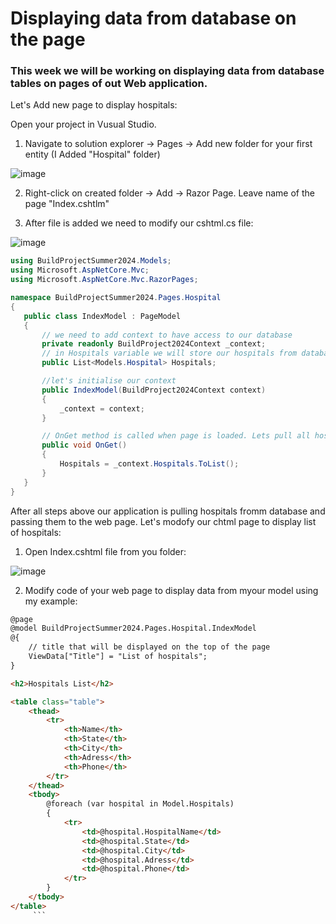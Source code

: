 # Displaying data from database on the page
### This week we will be working on displaying data from database tables on pages of out Web application.

Let's Add new page to display hospitals:

Open your project in Vusual Studio.

1) Navigate to solution explorer -> Pages -> Add new folder for your first entity (I Added "Hospital" folder)

![image](https://github.com/user-attachments/assets/c42a1829-b990-429c-8d77-c56207c32d62)

2) Right-click on created folder -> Add -> Razor Page. Leave name of the page "Index.cshtlm"

3) After file is added we need to modify our cshtml.cs file: 

![image](https://github.com/user-attachments/assets/55c11d85-2ac8-41f2-ad8b-46b115358c7c)


 ```c#
using BuildProjectSummer2024.Models;
using Microsoft.AspNetCore.Mvc;
using Microsoft.AspNetCore.Mvc.RazorPages;

namespace BuildProjectSummer2024.Pages.Hospital
{
    public class IndexModel : PageModel
    {
        // we need to add context to have access to our database
        private readonly BuildProject2024Context _context;
        // in Hospitals variable we will store our hospitals from database
        public List<Models.Hospital> Hospitals;

        //let's initialise our context
        public IndexModel(BuildProject2024Context context)
        {
            _context = context;
        }

        // OnGet method is called when page is loaded. Lets pull all hospitals from our database
        public void OnGet()
        {
            Hospitals = _context.Hospitals.ToList();
        }
    }
}
 ```
After all steps above our application is pulling hospitals fromm database and passing them to the web page. Let's modofy our chtml page to display list of hospitals:

1) Open Index.cshtml file from you folder:
   
![image](https://github.com/user-attachments/assets/20939d14-fc7e-4dea-8b2f-89a9b466bf9e)

2) Modify code of your web page to display data from myour model using my example:

```html
@page
@model BuildProjectSummer2024.Pages.Hospital.IndexModel
@{
    // title that will be displayed on the top of the page
    ViewData["Title"] = "List of hospitals";
}

<h2>Hospitals List</h2>

<table class="table">
    <thead>
        <tr>
            <th>Name</th>
            <th>State</th>
            <th>City</th>
            <th>Adress</th>
            <th>Phone</th>
        </tr>
    </thead>
    <tbody>
        @foreach (var hospital in Model.Hospitals)
        {
            <tr>
                <td>@hospital.HospitalName</td>
                <td>@hospital.State</td>
                <td>@hospital.City</td>
                <td>@hospital.Adress</td>
                <td>@hospital.Phone</td>
            </tr>
        }
    </tbody>
</table>
     ```
